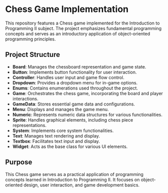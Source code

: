 # Chess Game Implementation

This repository features a Chess game implemented for the Introduction to Programming II subject. The project emphasizes fundamental programming concepts and serves as an introductory application of object-oriented programming principles.

## Project Structure

- **Board**: Manages the chessboard representation and game state.
- **Button**: Implements button functionality for user interaction.
- **Controller**: Handles user input and game flow control.
- **Dropdown**: Provides a dropdown menu for in-game options.
- **Enums**: Contains enumerations used throughout the project.
- **Game**: Orchestrates the chess game, incorporating the board and player interactions.
- **GameData**: Stores essential game data and configurations.
- **Menu**: Displays and manages the game menu.
- **Numeric**: Represents numeric data structures for various functionalities.
- **Sprite**: Handles graphical elements, including chess piece representations.
- **System**: Implements core system functionalities.
- **Text**: Manages text rendering and display.
- **Textbox**: Facilitates text input and display.
- **Widget**: Acts as the base class for various UI elements.

## Purpose

This Chess game serves as a practical application of programming concepts learned in Introduction to Programming II. It focuses on object-oriented design, user interaction, and game development basics.
